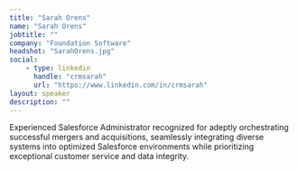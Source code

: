 ```yaml
---
title: "Sarah Orens"
name: "Sarah Orens"
jobtitle: ""
company: "Foundation Software"
headshot: "SarahOrens.jpg"
social:
    - type: linkedin
      handle: "crmsarah"
      url: "https://www.linkedin.com/in/crmsarah"
layout: speaker
description: ""
---
```


Experienced Salesforce Administrator recognized for adeptly orchestrating successful mergers and acquisitions, seamlessly integrating diverse systems into optimized Salesforce environments while prioritizing exceptional customer service and data integrity.